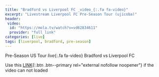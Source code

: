 ```yaml
---
title: "Bradford vs Liverpool FC _video_{:.fa fa-video}"
excerpt: "Livestream Liverpool FC Pre-Season Tour (ujicoba)"
header:
 video:
  id: "https://mola.tv/watch?v=vd62834611"
  provider: "full_link"
categories: [live]
tags: [liverpool, bradford, pre-season]
---
```


Pre-Season US Tour _live_{:.fa fa-video} Bradford vs Liverpool FC

Use this [LINK](https://mola.tv/watch?v=vd62834611){:.btn .btn--primary rel="external nofollow noopener"} if the video can not loaded
